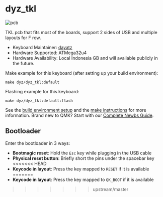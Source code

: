 # dyz_tkl

![pcb](https://i.imgur.com/5OYWF0Mh.jpg)

TKL pcb that fits most of the boards, support 2 sides of USB and multiple layouts for F row.

-   Keyboard Maintainer: [dayatz](https://github.com/dayatz)
-   Hardware Supported: ATMega32u4
-   Hardware Availability: Local Indonesia GB and will available publicly in the future.

Make example for this keyboard (after setting up your build environment):

    make dyz/dyz_tkl:default

Flashing example for this keyboard:

    make dyz/dyz_tkl:default:flash

See the [build environment setup](https://docs.qmk.fm/#/getting_started_build_tools) and the [make instructions](https://docs.qmk.fm/#/getting_started_make_guide) for more information. Brand new to QMK? Start with our [Complete Newbs Guide](https://docs.qmk.fm/#/newbs).

## Bootloader

Enter the bootloader in 3 ways:

-   **Bootmagic reset**: Hold the `Esc` key while plugging in the USB cable
-   **Physical reset button**: Briefly short the pins under the spacebar key
<<<<<<< HEAD
-   **Keycode in layout**: Press the key mapped to `RESET` if it is available
=======
-   **Keycode in layout**: Press the key mapped to `QK_BOOT` if it is available
>>>>>>> upstream/master
